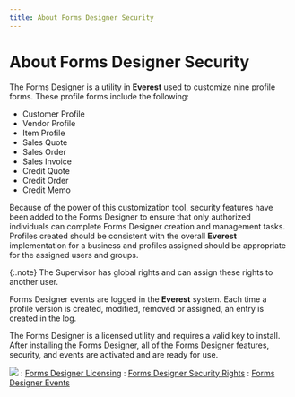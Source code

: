 ```yaml
---
title: About Forms Designer Security
---
```


# About Forms Designer Security


The Forms Designer is a utility in **Everest**  used to customize nine profile forms. These profile forms include the  following:

- Customer Profile
- Vendor Profile
- Item Profile
- Sales Quote
- Sales Order
- Sales Invoice
- Credit Quote
- Credit Order
- Credit Memo



Because of the power of this customization tool, security features have  been added to the Forms Designer to ensure that only authorized individuals  can complete Forms Designer creation and management tasks. Profiles created  should be consistent with the overall **Everest**  implementation for a business and profiles assigned should be appropriate  for the assigned users and groups.


{:.note}
The Supervisor has global rights and can assign  these rights to another user.


Forms Designer events are logged in the **Everest**  system. Each time a profile version is created, modified, removed or assigned,  an entry is created in the log.


The Forms Designer is a licensed utility and requires a valid key to  install. After installing the Forms Designer, all of the Forms Designer  features, security, and events are activated and are ready for use.


![]({{site.fd_baseurl}}/img/see_also.gif)
: [Forms Designer  Licensing]({{site.fd_baseurl}}/forms-designer-security/forms_designer_licensing.html)
: [Forms  Designer Security Rights]({{site.fd_baseurl}}/forms-designer-security/security-rights/forms_designer_security_rights.html)
: [Forms Designer  Events]({{site.fd_baseurl}}/forms-designer-security/events/forms_designer_events.html)
